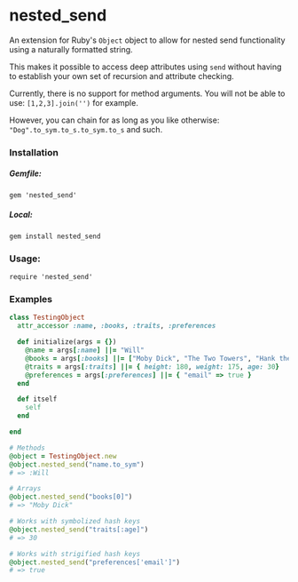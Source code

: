 # nested_send
An extension for Ruby's `Object` object to allow for nested send functionality using a naturally formatted string.

This makes it possible to access deep attributes using `send` without having to establish your own set of recursion and attribute checking.

Currently, there is no support for method arguments. You will not be able to use: `[1,2,3].join('')` for example. 

However, you can chain for as long as you like otherwise: `"Dog".to_sym.to_s.to_sym.to_s` and such.

### Installation
##### Gemfile:  
`gem 'nested_send'`  

##### Local:
`gem install nested_send`

### Usage:  
`require 'nested_send'`

### Examples
```ruby
class TestingObject
  attr_accessor :name, :books, :traits, :preferences

  def initialize(args = {})
    @name = args[:name] ||= "Will"
    @books = args[:books] ||= ["Moby Dick", "The Two Towers", "Hank the Cowdog"]
    @traits = args[:traits] ||= { height: 180, weight: 175, age: 30}
    @preferences = args[:preferences] ||= { "email" => true }
  end

  def itself
    self
  end

end

# Methods
@object = TestingObject.new
@object.nested_send("name.to_sym")
# => :Will

# Arrays
@object.nested_send("books[0]")
# => "Moby Dick"

# Works with symbolized hash keys
@object.nested_send("traits[:age]")
# => 30

# Works with strigified hash keys
@object.nested_send("preferences['email']")
# => true
```
